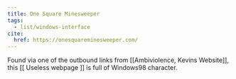```yaml
---
title: One Square Minesweeper
tags:
  - list/windows-interface
cite:
  href: https://onesquareminesweeper.com/
---
```


Found via one of the outbound links from [[Ambiviolence, Kevins Website]], this [[ Useless webpage ]] is full of Windows98 character.